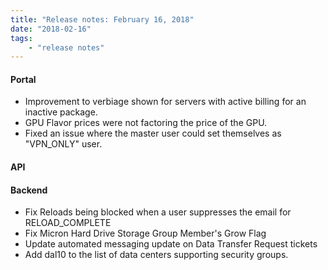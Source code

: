 ```yaml
---
title: "Release notes: February 16, 2018"
date: "2018-02-16"
tags:
    - "release notes"
---
```


#### Portal
+ Improvement to verbiage shown for servers with active billing for an inactive package.
+ GPU Flavor prices were not factoring the price of the GPU.
+ Fixed an issue where the master user could set themselves as "VPN_ONLY" user.

#### API


#### Backend
+ Fix Reloads being blocked when a user suppresses the email for RELOAD_COMPLETE
+ Fix Micron Hard Drive Storage Group Member's Grow Flag
+ Update automated messaging update on Data Transfer Request tickets
+ Add dal10 to the list of data centers supporting security groups.